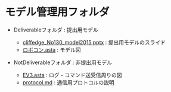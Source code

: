 # モデル管理用フォルダ

* Deliverableフォルダ : 提出用モデル

  * [cliffedge_No130_model2015.pptx](./Deliverable/cliffedge_No130_model2015.pptx) : 提出用モデルのスライド
  * [ロボコン.asta](./Deliverable/ロボコン.asta) : モデル図

* NotDeliverableフォルダ : 非提出用モデル

  * [EV3.asta](./NotDeliverable/EV3.asta) : ログ・コマンド送受信周りの図
  * [protocol.md](./NotDeliverable/protocol.md) : 通信用プロトコルの説明

